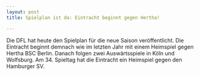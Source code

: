 ```yaml
---
layout: post
title: Spielplan ist da: Eintracht beginnt gegen Hertha!

---
```


Die DFL hat heute den Spielplan für die neue Saison veröffentlicht. Die Eintracht beginnt demnach wie im letzten Jahr mit einem Heimspiel gegen Hertha BSC Berlin. Danach folgen zwei Auswärtsspiele in Köln und Wolfsburg. Am 34. Spieltag hat die Eintracht ein Heimspiel gegen den Hamburger SV.


